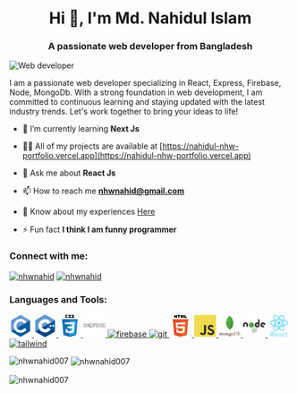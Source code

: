 <h1 align="center">Hi 👋, I'm Md. Nahidul Islam</h1>
<h3 align="center">A passionate web developer from Bangladesh</h3>

![Web developer](https://i.ibb.co/n1rMGDP/banner-web.png)

I am a passionate web developer specializing in React, Express, Firebase, Node, MongoDb. With a strong foundation in web development, I am committed to continuous learning and staying updated with the latest industry trends. Let's work together to bring your ideas to life!

- 🌱 I’m currently learning **Next Js**

- 👨‍💻 All of my projects are available at [https://nahidul-nhw-portfolio.vercel.app](https://nahidul-nhw-portfolio.vercel.app)

- 💬 Ask me about **React Js**

- 📫 How to reach me **nhwnahid@gmail.com**

- 📄 Know about my experiences [Here](https://drive.google.com/file/d/1JreRvC-w9oWLc8q8xKG-hCAtx3dfuAPq/view?usp=sharing)

- ⚡ Fun fact **I think I am funny programmer**

<h3 align="left">Connect with me:</h3>
<p align="left">
</p>

<p align="left">
<a href="https://linkedin.com/in/nhwnahid" target="blank"><img align="center" src="https://raw.githubusercontent.com/rahuldkjain/github-profile-readme-generator/master/src/images/icons/Social/linked-in-alt.svg" alt="nhwnahid" height="30" width="40" /></a>
<a href="https://fb.com/nhwnahid" target="blank"><img align="center" src="https://raw.githubusercontent.com/rahuldkjain/github-profile-readme-generator/master/src/images/icons/Social/facebook.svg" alt="nhwnahid" height="30" width="40" /></a>
</p>

  <h3 align="left">Languages and Tools:</h3>
<p align="left"> <a href="https://www.cprogramming.com/" target="_blank" rel="noreferrer"> <img src="https://raw.githubusercontent.com/devicons/devicon/master/icons/c/c-original.svg" alt="c" width="40" height="40"/> </a> <a href="https://www.w3schools.com/cpp/" target="_blank" rel="noreferrer"> <img src="https://raw.githubusercontent.com/devicons/devicon/master/icons/cplusplus/cplusplus-original.svg" alt="cplusplus" width="40" height="40"/> </a> <a href="https://www.w3schools.com/css/" target="_blank" rel="noreferrer"> <img src="https://raw.githubusercontent.com/devicons/devicon/master/icons/css3/css3-original-wordmark.svg" alt="css3" width="40" height="40"/> </a> <a href="https://expressjs.com" target="_blank" rel="noreferrer"> <img src="https://raw.githubusercontent.com/devicons/devicon/master/icons/express/express-original-wordmark.svg" alt="express" width="40" height="40"/> </a> <a href="https://firebase.google.com/" target="_blank" rel="noreferrer"> <img src="https://www.vectorlogo.zone/logos/firebase/firebase-icon.svg" alt="firebase" width="40" height="40"/> </a> <a href="https://git-scm.com/" target="_blank" rel="noreferrer"> <img src="https://www.vectorlogo.zone/logos/git-scm/git-scm-icon.svg" alt="git" width="40" height="40"/> </a> <a href="https://www.w3.org/html/" target="_blank" rel="noreferrer"> <img src="https://raw.githubusercontent.com/devicons/devicon/master/icons/html5/html5-original-wordmark.svg" alt="html5" width="40" height="40"/> </a> <a href="https://developer.mozilla.org/en-US/docs/Web/JavaScript" target="_blank" rel="noreferrer"> <img src="https://raw.githubusercontent.com/devicons/devicon/master/icons/javascript/javascript-original.svg" alt="javascript" width="40" height="40"/> </a> <a href="https://www.mongodb.com/" target="_blank" rel="noreferrer"> <img src="https://raw.githubusercontent.com/devicons/devicon/master/icons/mongodb/mongodb-original-wordmark.svg" alt="mongodb" width="40" height="40"/> </a> <a href="https://nodejs.org" target="_blank" rel="noreferrer"> <img src="https://raw.githubusercontent.com/devicons/devicon/master/icons/nodejs/nodejs-original-wordmark.svg" alt="nodejs" width="40" height="40"/> </a> <a href="https://reactjs.org/" target="_blank" rel="noreferrer"> <img src="https://raw.githubusercontent.com/devicons/devicon/master/icons/react/react-original-wordmark.svg" alt="react" width="40" height="40"/> </a> <a href="https://tailwindcss.com/" target="_blank" rel="noreferrer"> <img src="https://www.vectorlogo.zone/logos/tailwindcss/tailwindcss-icon.svg" alt="tailwind" width="40" height="40"/> </a> </p>


<p><img align="left" src="https://github-readme-stats.vercel.app/api/top-langs?username=nhwnahid007&show_icons=true&locale=en&layout=compact" alt="nhwnahid007" /></p>

<p>&nbsp;<img align="center" src="https://github-readme-stats.vercel.app/api?username=nhwnahid007&show_icons=true&locale=en" alt="nhwnahid007" /></p>

<p><img align="center" src="https://github-readme-streak-stats.herokuapp.com/?user=nhwnahid007&" alt="nhwnahid007" /></p>

